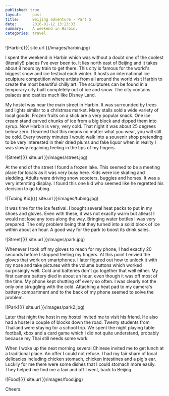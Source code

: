 ```yaml
---
published: true
layout:     post
title:      Beijing adventure - Part 5
date:       2016-01-12 13:23:33
summary:    A weekend in Harbin.
categories: travel
---
```


![Harbin]({{ site.url }}/images/harbin.jpg)

I spent the weekend in Harbin which was without a doubt one of the coolest (literally!) places I've ever been to. It lies north east of Beijing and it takes about 8 hours by train to get there. This city is famous for the world's biggest snow and ice festival each winter. It hosts an international ice sculpture competition where artists from all around the world visit Harbin to create the most beautiful chilly art.
The sculptures can be found in a temporary city built completely out of ice and snow. The city contains palaces and castles much like Disney Land.

My hostel was near the main street in Harbin. It was surrounded by trees and lights similar to a christmas market. Many stalls sold a wide variety of local goods. Frozen fruits on a stick are a very popular snack. One ice cream stand carved chunks of ice from a big block and dipped them into syrup.
Now Harbin is very, very cold. That night it was about 25 degrees below zero. I learned that this means no matter what you wear, you will still be cold. Every twenty minutes I would walk into a souvenir shop pretending to be very interested in their dried plums and fake liquor when in reality I was slowly regaining feeling in the tips of my fingers.

![Street]({{ site.url }}/images/street.jpg)

At the end of the street I found a frozen lake. This seemed to be a meeting place for locals as it was very busy here. Kids were ice skating and sledding. Adults were driving snow scooters, buggies and horses. It was a very intersting display. I found this one kid who seemed like he regretted his decision to go tubing.

![Tubing Kid]({{ site.url }}/images/tubing.jpg)

It was time for the ice festival. I bought several heat packs to put in my shoes and gloves. Even with these, it was not exaclty warm but atleast I would not lose any toes along the way. Bringing water bottles I was very prepared. The only problem being that they turned into a solid block of ice within about an hour. A good way for the park to boost its drink sales.

![Street]({{ site.url }}/images/park.jpg)

Whenever I took off my gloves to reach for my phone, I had exactly 20 seconds before I stopped feeling my fingers. At this point I envied the gloves that work on smartphones. I later figured out how to unlock it with my nose and take pictures with the volume buttons which worked surprisingly well.
Cold and batteries don't go together that well either. My first camera battery died in about an hour, even though it was off most of the time. My phone kept shutting off every so often. I was clearly not the only one struggling with the cold. Attaching a heat pad to my camera's battery compartment and to the back of my phone seemed to solve the problem.

![Park]({{ site.url }}/images/park2.jpg)

Later that night the host in my hostel invited me to visit his friend. He also had a hostel a couple of blocks down the road. Twenty students from Thailand were staying for a school trip. We spent the night playing table football, xbox and a card game which I did not quite understand, probably because my Thai still needs some work.

When I woke up the next morning several Chinese invited me to get lunch at a traditional place. An offer I could not refuse. I had my fair share of local delicacies including chicken stomach, chicken intestines and a pig's ear. Luckily for me there were some dishes that I could stomach more easily. They helped me find me a taxi and off I went, back to Beijing.

![Food]({{ site.url }}/images/food.jpg)

Cheers.